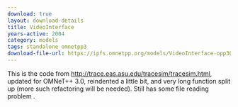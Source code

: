 ```yaml
---
download: true
layout: download-details
title: VideoInterface
years-active: 2004
category: models
tags: standalone omnetpp3
download-file-url: https://ipfs.omnetpp.org/models/VideoInterface-opp30-20041103-src.tgz
---
```


This is the code from http://trace.eas.asu.edu/tracesim/tracesim.html, updated
for OMNeT++ 3.0, reindented a little bit, and very long function split up (more
such refactoring will be needed). Still has some file reading problem .
